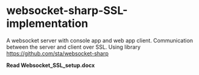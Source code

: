 # websocket-sharp-SSL-implementation
A websocket server with console app and web app client. Communication between the server and client over SSL.
Using library https://github.com/sta/websocket-sharp

**Read Websocket_SSL_setup.docx**
